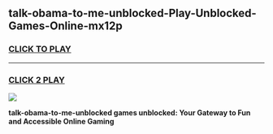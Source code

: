
## talk-obama-to-me-unblocked-Play-Unblocked-Games-Online-mx12p
<h3>
<a href="https://premium76.site?title=talk-obama-to-me-unblocked&ref=25A">CLICK TO PLAY</a></h3>
<hr>

<h3>
<a href="https://premium76.site?title=talk-obama-to-me-unblocked&ref=25A">CLICK 2 PLAY</a>
  
</h3>

<a href="https://premium76.site?title=talk-obama-to-me-unblocked&ref=25A"><img src="https://clearcache.store/games.png"></a>


**talk-obama-to-me-unblocked games unblocked: Your Gateway to Fun and Accessible Online Gaming**
